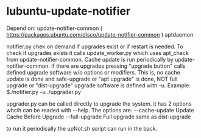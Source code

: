 # lubuntu-update-notifier
Depend on:
update-notifier-common ( https://packages.ubuntu.com/disco/update-notifier-common )
aptdaemon

notifier.py chek on demand if upgrades exist or if restart is needed.
To check if upgrades exists it calls update_worker.py which uses apt_check from update-notifier-common.
Cache update is run periodically by update-notifier-common.
If there are upgrades pressing "upgrade button" calls defined upgrade software w/o options or modifiers.
This is, no cache update is done and safe-upgrade or "apt upgrade" is done, NOT full upgrade or "dist-upgrade"
upgrade software is defined with -u. Example:
$./notifier.py -u ./upgrader.py

upgrader.py can be called directly to upgrade the system.
it has 2 options whcih can be readed with --help.
The options are:
  --cache-update  Update Cache Before Upgrade
  --full-upgrade  Full upgrade same as dist-upgrade

to run it periodically the upNot.sh script can run in the back.
